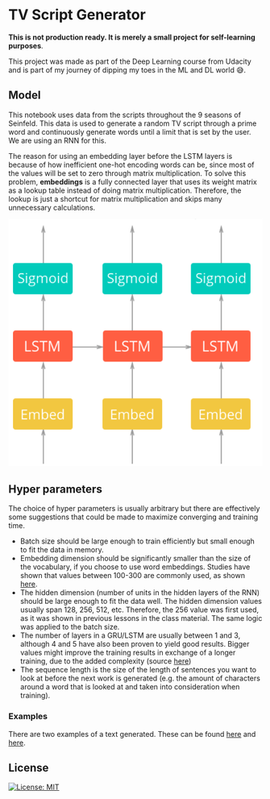 [//]: # (Image References)

[model]: ./docs/model.png "RNN Model"

# TV Script Generator

**This is not production ready. It is merely a small project for self-learning purposes**.

This project was made as part of the Deep Learning course from Udacity and is part of my journey of dipping my toes in the ML and DL world :sweat_smile:.

## Model

This notebook uses data from the scripts throughout the 9 seasons of Seinfeld. This data is used to generate a random TV script through a prime word and continuously generate words until a limit that is set by the user. We are using an RNN for this.

The reason for using an embedding layer before the LSTM layers is because of how inefficient one-hot encoding words can be, since most of the values will be set to zero through matrix multiplication. To solve this problem, **embeddings** is a fully connected layer that uses its weight matrix as a lookup table instead of doing matrix multiplication. Therefore, the lookup is just a shortcut for matrix multiplication and skips many unnecessary calculations.

![Model][model]

## Hyper parameters
The choice of hyper parameters is usually arbitrary but there are effectively some suggestions that could be made to maximize converging and training time.

- Batch size should be large enough to train efficiently but small enough to fit the data in memory.
- Embedding dimension should be significantly smaller than the size of the vocabulary, if you choose to use word embeddings. Studies have shown that values between 100-300 are commonly used, as shown [here](https://datascience.stackexchange.com/a/51549).
- The hidden dimension (number of units in the hidden layers of the RNN) should be large enough to fit the data well. The hidden dimension values usually span 128, 256, 512, etc. Therefore, the 256 value was first used, as it was shown in previous lessons in the class material. The same logic was applied to the batch size.
- The number of layers in a GRU/LSTM are usually between 1 and 3, although 4 and 5 have also been proven to yield good results. Bigger values might improve the training results in exchange of a longer training, due to the added complexity (source [here](https://towardsdatascience.com/choosing-the-right-hyperparameters-for-a-simple-lstm-using-keras-f8e9ed76f046))
- The sequence length is the size of the length of sentences you want to look at before the next work is generated (e.g. the amount of characters around a word that is looked at and taken into consideration when training).

### Examples

There are two examples of a text generated. These can be found [here](./generated_script_1.txt) and [here](./generated_script_2.txt).

## License
[![License: MIT](https://img.shields.io/badge/license-MIT-green)](http://unlicense.org/)
